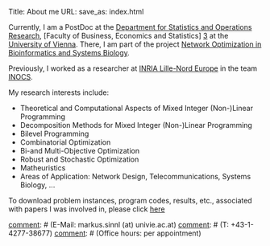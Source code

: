 Title: About me
URL:
save_as: index.html

Currently, I am a PostDoc at the [Department for Statistics and Operations Research][2], [Faculty of Business, Economics and Statistics] [3] at the [University of Vienna][2].
There, I am part of the project [Network Optimization in Bioinformatics and Systems Biology][1].

Previously, I worked as a researcher at [INRIA Lille-Nord Europe][6] in the team [INOCS][7].

My research interests include:

* Theoretical and Computational Aspects of Mixed Integer (Non-)Linear Programming
* Decomposition Methods for Mixed Integer (Non-)Linear Programming
* Bilevel Programming
* Combinatorial Optimization
* Bi-and Multi-Objective Optimization
* Robust and Stochastic Optimization
* Matheuristics
* Areas of Application:  Network Design, Telecommunications, Systems Biology, ...

To download problem instances, program codes, results, etc., associated with papers I was involved in, please click [here][5] 

[comment]: <> (I am located at)
[comment]: # (Floor: 4)
[comment]: # (Room: 343 Oskar-Morgenstern Platz 1 1090 Wien, Austria) 
[comment]: # (E-Mail: markus.sinnl (at) univie.ac.at)
[comment]: # (T: +43-1-4277-38677) 
[comment]: # (Office hours: per appointment)

[1]: https://pf.fwf.ac.at/de/wissenschaft-konkret/project-finder?search[what]=Netzwerkoptimierung+in+Bioinformatik+und+Systembiologie
[2]: http://isor.univie.ac.at
[3]: http://wirtschaftswissenschaften.univie.ac.at
[4]: http://www.univie.ac.at
[5]: pages/instancescodes.html
[6]: https://www.inria.fr/en/centre/lille
[7]: https://team.inria.fr/inocs/
